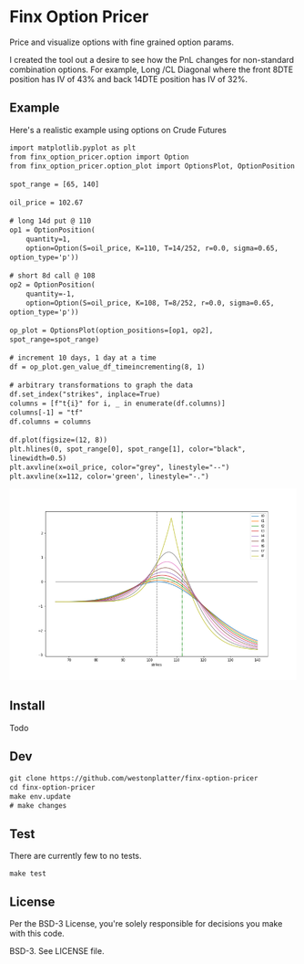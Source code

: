 # Finx Option Pricer
Price and visualize options with fine grained option params.

I created the tool out a desire to see how the PnL changes for non-standard combination options. For example, Long /CL Diagonal where the front 8DTE position has IV of 43% and back 14DTE position has IV of 32%.


## Example
Here's a realistic example using options on Crude Futures

```
import matplotlib.pyplot as plt
from finx_option_pricer.option import Option
from finx_option_pricer.option_plot import OptionsPlot, OptionPosition

spot_range = [65, 140]

oil_price = 102.67

# long 14d put @ 110
op1 = OptionPosition(
    quantity=1,
    option=Option(S=oil_price, K=110, T=14/252, r=0.0, sigma=0.65, option_type='p'))

# short 8d call @ 108
op2 = OptionPosition(
    quantity=-1,
    option=Option(S=oil_price, K=108, T=8/252, r=0.0, sigma=0.65, option_type='p'))

op_plot = OptionsPlot(option_positions=[op1, op2], spot_range=spot_range)

# increment 10 days, 1 day at a time
df = op_plot.gen_value_df_timeincrementing(8, 1)

# arbitrary transformations to graph the data
df.set_index("strikes", inplace=True)
columns = [f"t{i}" for i, _ in enumerate(df.columns)]
columns[-1] = "tf"
df.columns = columns

df.plot(figsize=(12, 8))
plt.hlines(0, spot_range[0], spot_range[1], color="black", linewidth=0.5)
plt.axvline(x=oil_price, color="grey", linestyle="--")
plt.axvline(x=112, color='green', linestyle="-.")
```
![Complex Option Plot](docs/complex_plot.png)

## Install
Todo

## Dev
```
git clone https://github.com/westonplatter/finx-option-pricer
cd finx-option-pricer
make env.update
# make changes
```
## Test
There are currently few to no tests.
```
make test
```

## License
Per the BSD-3 License, you're solely responsible for decisions you make with this code.

BSD-3. See LICENSE file.